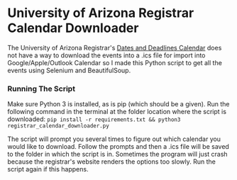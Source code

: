 # University of Arizona Registrar Calendar Downloader

The University of Arizona Registrar's [Dates and Deadlines Calendar](https://registrar.arizona.edu/dates-and-deadlines) does not have a way to download the events into a .ics file for import into Google/Apple/Outlook Calendar so I made this Python script to get all the events using Selenium and BeautifulSoup. 

### Running The Script
Make sure Python 3 is installed, as is pip (which should be a given). Run the following command in the terminal at the folder location where the script is downloaded: 
```pip install -r requirements.txt && python3 registrar_calendar_downloader.py```

The script will prompt you several times to figure out which calendar you would like to download. Follow the prompts and then a .ics file will be saved to the folder in which the script is in. Sometimes the program will just crash because the registrar's website renders the options too slowly. Run the script again if this happens.